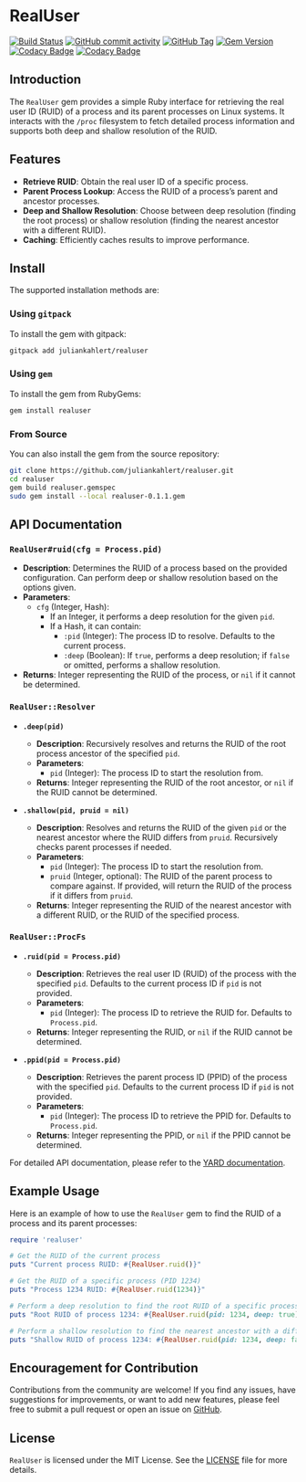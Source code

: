 # RealUser

[![Build Status](https://github.com/juliankahlert/realuser/actions/workflows/ci.yml/badge.svg?branch=main)](https://github.com/juliankahlert/realuser)
[![GitHub commit activity](https://img.shields.io/github/commit-activity/t/juliankahlert/realuser)](https://github.com/juliankahlert/realuser/commits/)
[![GitHub Tag](https://img.shields.io/github/v/tag/juliankahlert/realuser)](https://github.com/juliankahlert/realuser)
[![Gem Version](https://img.shields.io/gem/v/realuser)](https://rubygems.org/gems/realuser)
[![Codacy Badge](https://app.codacy.com/project/badge/Grade/20103f24ebc747cda2ebe2d2029365f6)](https://app.codacy.com/gh/juliankahlert/realuser/dashboard?utm_source=gh&utm_medium=referral&utm_content=&utm_campaign=Badge_grade)
[![Codacy Badge](https://app.codacy.com/project/badge/Coverage/20103f24ebc747cda2ebe2d2029365f6)](https://app.codacy.com/gh/juliankahlert/realuser/dashboard?utm_source=gh&utm_medium=referral&utm_content=&utm_campaign=Badge_coverage)

## Introduction

The `RealUser` gem provides a simple Ruby interface for retrieving the real user ID (RUID) of a process and its parent processes on Linux systems. It interacts with the `/proc` filesystem to fetch detailed process information and supports both deep and shallow resolution of the RUID.

## Features

- **Retrieve RUID**: Obtain the real user ID of a specific process.
- **Parent Process Lookup**: Access the RUID of a process’s parent and ancestor processes.
- **Deep and Shallow Resolution**: Choose between deep resolution (finding the root process) or shallow resolution (finding the nearest ancestor with a different RUID).
- **Caching**: Efficiently caches results to improve performance.

## Install

The supported installation methods are:

### Using `gitpack`

To install the gem with gitpack:

```sh
gitpack add juliankahlert/realuser
```

### Using `gem`

To install the gem from RubyGems:

```sh
gem install realuser
```

### From Source

You can also install the gem from the source repository:

```sh
git clone https://github.com/juliankahlert/realuser.git
cd realuser
gem build realuser.gemspec
sudo gem install --local realuser-0.1.1.gem
```

## API Documentation

### `RealUser#ruid(cfg = Process.pid)`

- **Description**: Determines the RUID of a process based on the provided configuration. Can perform deep or shallow resolution based on the options given.
- **Parameters**:
  - `cfg` (Integer, Hash): 
    - If an Integer, it performs a deep resolution for the given `pid`.
    - If a Hash, it can contain:
      - `:pid` (Integer): The process ID to resolve. Defaults to the current process.
      - `:deep` (Boolean): If `true`, performs a deep resolution; if `false` or omitted, performs a shallow resolution.
- **Returns**: Integer representing the RUID of the process, or `nil` if it cannot be determined.

### `RealUser::Resolver`

- **`.deep(pid)`**
  - **Description**: Recursively resolves and returns the RUID of the root process ancestor of the specified `pid`.
  - **Parameters**:
    - `pid` (Integer): The process ID to start the resolution from.
  - **Returns**: Integer representing the RUID of the root ancestor, or `nil` if the RUID cannot be determined.

- **`.shallow(pid, pruid = nil)`**
  - **Description**: Resolves and returns the RUID of the given `pid` or the nearest ancestor where the RUID differs from `pruid`. Recursively checks parent processes if needed.
  - **Parameters**:
    - `pid` (Integer): The process ID to start the resolution from.
    - `pruid` (Integer, optional): The RUID of the parent process to compare against. If provided, will return the RUID of the process if it differs from `pruid`.
  - **Returns**: Integer representing the RUID of the nearest ancestor with a different RUID, or the RUID of the specified process.

### `RealUser::ProcFs`

- **`.ruid(pid = Process.pid)`**
  - **Description**: Retrieves the real user ID (RUID) of the process with the specified `pid`. Defaults to the current process ID if `pid` is not provided.
  - **Parameters**:
    - `pid` (Integer): The process ID to retrieve the RUID for. Defaults to `Process.pid`.
  - **Returns**: Integer representing the RUID, or `nil` if the RUID cannot be determined.

- **`.ppid(pid = Process.pid)`**
  - **Description**: Retrieves the parent process ID (PPID) of the process with the specified `pid`. Defaults to the current process ID if `pid` is not provided.
  - **Parameters**:
    - `pid` (Integer): The process ID to retrieve the PPID for. Defaults to `Process.pid`.
  - **Returns**: Integer representing the PPID, or `nil` if the PPID cannot be determined.

For detailed API documentation, please refer to the [YARD documentation](https://juliankahlert.github.io/realuser/).

## Example Usage

Here is an example of how to use the `RealUser` gem to find the RUID of a process and its parent processes:

```ruby
require 'realuser'

# Get the RUID of the current process
puts "Current process RUID: #{RealUser.ruid()}"

# Get the RUID of a specific process (PID 1234)
puts "Process 1234 RUID: #{RealUser.ruid(1234)}"

# Perform a deep resolution to find the root RUID of a specific process (PID 1234)
puts "Root RUID of process 1234: #{RealUser.ruid(pid: 1234, deep: true)}"

# Perform a shallow resolution to find the nearest ancestor with a different RUID
puts "Shallow RUID of process 1234: #{RealUser.ruid(pid: 1234, deep: false)}"
```

## Encouragement for Contribution

Contributions from the community are welcome! If you find any issues, have suggestions for improvements, or want to add new features, please feel free to submit a pull request or open an issue on [GitHub](https://github.com/juliankahlert/realuser).

## License

`RealUser` is licensed under the MIT License. See the [LICENSE](LICENSE) file for more details.
